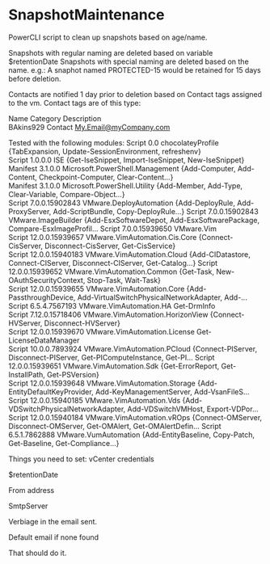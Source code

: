 # SnapshotMaintenance
PowerCLI script to clean up snapshots based on age/name.

Snapshots with regular naming are deleted based on variable $retentionDate
Snapshots with special naming are deleted based on the name.
e.g.: A snaphot named PROTECTED-15 would be retained for 15 days before deletion.

Contacts are notified 1 day prior to deletion based on Contact tags assigned to the vm.
Contact tags are of this type:

Name                           Category                       Description                                               
BAkins929                      Contact                        My.Email@myCompany.com


Tested with the following modules:
Script     0.0             chocolateyProfile                {TabExpansion, Update-SessionEnvironment, refreshenv}                   
Script     1.0.0.0         ISE                              {Get-IseSnippet, Import-IseSnippet, New-IseSnippet}                     
Manifest   3.1.0.0         Microsoft.PowerShell.Management  {Add-Computer, Add-Content, Checkpoint-Computer, Clear-Content...}      
Manifest   3.1.0.0         Microsoft.PowerShell.Utility     {Add-Member, Add-Type, Clear-Variable, Compare-Object...}               
Script     7.0.0.15902843  VMware.DeployAutomation          {Add-DeployRule, Add-ProxyServer, Add-ScriptBundle, Copy-DeployRule...} 
Script     7.0.0.15902843  VMware.ImageBuilder              {Add-EsxSoftwareDepot, Add-EsxSoftwarePackage, Compare-EsxImageProfil...
Script     7.0.0.15939650  VMware.Vim                                                                                               
Script     12.0.0.15939657 VMware.VimAutomation.Cis.Core    {Connect-CisServer, Disconnect-CisServer, Get-CisService}               
Script     12.0.0.15940183 VMware.VimAutomation.Cloud       {Add-CIDatastore, Connect-CIServer, Disconnect-CIServer, Get-Catalog...}
Script     12.0.0.15939652 VMware.VimAutomation.Common      {Get-Task, New-OAuthSecurityContext, Stop-Task, Wait-Task}              
Script     12.0.0.15939655 VMware.VimAutomation.Core        {Add-PassthroughDevice, Add-VirtualSwitchPhysicalNetworkAdapter, Add-...
Script     6.5.4.7567193   VMware.VimAutomation.HA          Get-DrmInfo                                                             
Script     7.12.0.15718406 VMware.VimAutomation.HorizonView {Connect-HVServer, Disconnect-HVServer}                                 
Script     12.0.0.15939670 VMware.VimAutomation.License     Get-LicenseDataManager                                                  
Script     10.0.0.7893924  VMware.VimAutomation.PCloud      {Connect-PIServer, Disconnect-PIServer, Get-PIComputeInstance, Get-PI...
Script     12.0.0.15939651 VMware.VimAutomation.Sdk         {Get-ErrorReport, Get-InstallPath, Get-PSVersion}                       
Script     12.0.0.15939648 VMware.VimAutomation.Storage     {Add-EntityDefaultKeyProvider, Add-KeyManagementServer, Add-VsanFileS...
Script     12.0.0.15940185 VMware.VimAutomation.Vds         {Add-VDSwitchPhysicalNetworkAdapter, Add-VDSwitchVMHost, Export-VDPor...
Script     12.0.0.15940184 VMware.VimAutomation.vROps       {Connect-OMServer, Disconnect-OMServer, Get-OMAlert, Get-OMAlertDefin...
Script     6.5.1.7862888   VMware.VumAutomation             {Add-EntityBaseline, Copy-Patch, Get-Baseline, Get-Compliance...}       


Things you need to set:
vCenter credentials

$retentionDate

From address

SmtpServer

Verbiage in the email sent.

Default email if none found

That should do it.
